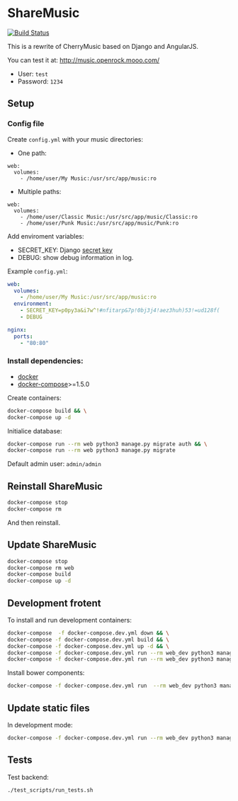 ShareMusic
===========
[![Build Status](https://travis-ci.org/pando85/sharemusic.svg?branch=master)](https://travis-ci.org/pando85/sharemusic)

This is a rewrite of CherryMusic based on Django and AngularJS.

You can test it at:
http://music.openrock.mooo.com/
* User: `test`
* Password: `1234`

Setup
-----
### Config file
Create `config.yml` with your music directories:
* One path:
```docker-compose
web:
  volumes:
    - /home/user/My Music:/usr/src/app/music:ro
```
* Multiple paths:
```docker-compose
web:
  volumes:
    - /home/user/Classic Music:/usr/src/app/music/Classic:ro
    - /home/user/Punk Music:/usr/src/app/music/Punk:ro
```

Add enviroment variables:
* SECRET_KEY: Django [secret key](https://docs.djangoproject.com/en/1.9/ref/settings/#std:setting-SECRET_KEY)
* DEBUG: show debug information in log.

Example `config.yml`:
```yml
web:
  volumes:
    - /home/user/My Music:/usr/src/app/music:ro
  environment:
    - SECRET_KEY=p0py3a&i7w^!#nfitarp&7p!0bj3j4!aez3huh)53!=ud128f(
    - DEBUG

nginx:
  ports:
    - "80:80"
```

### Install dependencies:
* [docker](https://docs.docker.com/engine/installation/)
* [docker-compose](https://docs.docker.com/compose/install/)>=1.5.0

Create containers:
```bash
docker-compose build && \
docker-compose up -d
```

Initialice database:
```bash
docker-compose run --rm web python3 manage.py migrate auth && \
docker-compose run --rm web python3 manage.py migrate 
```

Default admin user: `admin/admin`

Reinstall ShareMusic
---------------------
```bash
docker-compose stop
docker-compose rm
```
And then reinstall.


Update ShareMusic
------------------
```bash
docker-compose stop
docker-compose rm web
docker-compose build
docker-compose up -d
```

Development frotent
-------------------
To install and run development containers:
```bash
docker-compose  -f docker-compose.dev.yml down && \
docker-compose -f docker-compose.dev.yml build && \
docker-compose -f docker-compose.dev.yml up -d && \
docker-compose -f docker-compose.dev.yml run --rm web_dev python3 manage.py migrate auth && \
docker-compose -f docker-compose.dev.yml run --rm web_dev python3 manage.py migrate
```

Install bower components:
```bash
docker-compose -f docker-compose.dev.yml run  --rm web_dev python3 manage.py bower_install -- --allow-root
```
Update static files
-------------------
In development mode:
```bash
docker-compose -f docker-compose.dev.yml run --rm web_dev python3 manage.py collectstatic
```

Tests
-----

Test backend:
```bash
./test_scripts/run_tests.sh
```
